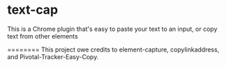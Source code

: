 text-cap
========

This is a Chrome plugin that's easy to paste your text to an input, or copy text from other elements

========
This project owe credits to element-capture, copylinkaddress, and Pivotal-Tracker-Easy-Copy.
